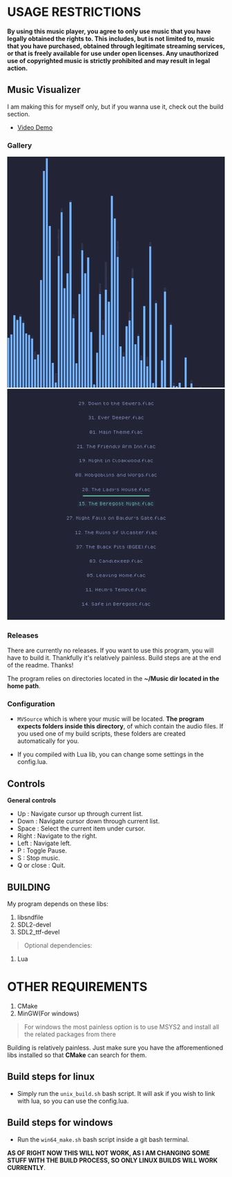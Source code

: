 
# USAGE RESTRICTIONS
 
**By using this music player, you agree to only use music that you have legally obtained the rights to. This includes, but is not limited to, music that you have purchased, obtained through legitimate streaming services, or that is freely available for use under open licenses. Any unauthorized use of copyrighted music is strictly prohibited and may result in legal action.**

## Music Visualizer
I am making this for myself only, but if you wanna use it, check out the build section. 

 - [Video Demo](https://www.youtube.com/watch?v=1nbQFn9GrdY)

### Gallery

![image](example/desktop1.png)
![image](example/desktop2.png)

### Releases
There are currently no releases. If you want to use this program, you will have to build it. Thankfully it's relatively painless. Build steps are at the end of the readme. Thanks!
 
The program relies on directories located in the **~/Music dir located in the home path**.


### Configuration

- ```MVSource``` which is where your music will be located. **The program expects folders inside this directory**, of which contain the audio files. If you used one of my build scripts, these folders are created automatically for you.

- If you compiled with Lua lib, you can change some settings in the config.lua.

## Controls
**General controls**

- Up : Navigate cursor up through current list.
- Down : Navigate cursor down through current list.
- Space : Select the current item under cursor.
- Right : Navigate to the right.
- Left : Navigate left.
- P : Toggle Pause.
- S : Stop music.
- Q or close : Quit.

## BUILDING
My program depends on these libs:

1. libsndfile
2. SDL2-devel
3. SDL2_ttf-devel

> Optional dependencies:

1. Lua

# OTHER REQUIREMENTS
1. CMake
2. MinGW(For windows)

> For windows the most painless option is to use MSYS2 and install all the related packages from there

Building is relatively painless. Just make sure you have the afforementioned libs installed so that **CMake** can search for them.

## Build steps for linux
- Simply run the ```unix_build.sh``` bash script. It will ask if you wish to link with lua, so you can use the config.lua.


## Build steps for windows
- Run the ```win64_make.sh``` bash script inside a git bash terminal. 

**AS OF RIGHT NOW THIS WILL NOT WORK, AS I AM CHANGING SOME STUFF WITH THE BUILD PROCESS, SO ONLY LINUX BUILDS WILL WORK CURRENTLY**.







